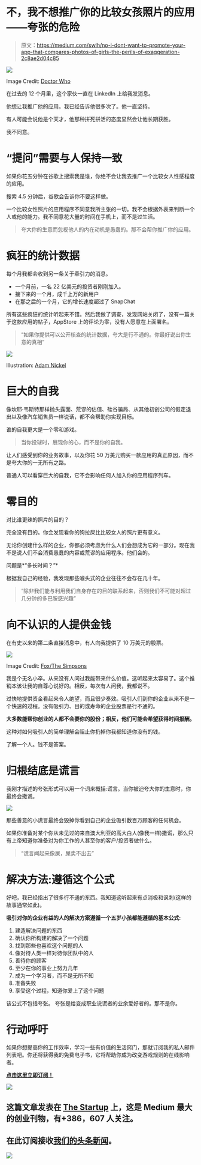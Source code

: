 # 不，我不想推广你的比较女孩照片的应用——夸张的危险

> 原文：<https://medium.com/swlh/no-i-dont-want-to-promote-your-app-that-compares-photos-of-girls-the-perils-of-exaggeration-2c8ae2d04c85>

![](img/81e8beac4f7e74a4f0679ddcd9c8925a.png)

Image Credit: [Doctor Who](https://www.bbc.co.uk/programmes/b006q2x0)

在过去的 12 个月里，这个家伙一直在 LinkedIn 上给我发消息。

他想让我推广他的应用。我已经告诉他很多次了。他一直坚持。

有人可能会说他是个天才，他那种拼死拼活的态度显然会让他长期获胜。

我不同意。

# “提问”需要与人保持一致

如果你花五分钟在谷歌上搜索我是谁，你绝不会让我去推广一个比较女人性感程度的应用。

搜索 4.5 分钟后，谷歌会告诉你不要这样做。

一个比较女性照片的应用程序不同意我所主张的一切。我不会根据外表来判断一个人或他的能力。我不同意花大量的时间在手机上，而不是过生活。

> 夸大你的生意而忽视他人的内在动机是愚蠢的。那不会帮你推广你的应用。

# 疯狂的统计数据

每个月我都会收到另一条关于牵引力的消息。

*   一个月前，一名 22 亿美元的投资者刚刚加入。
*   接下来的一个月，成千上万的新用户
*   在那之后的一个月，它的增长速度超过了 SnapChat

所有这些疯狂的统计听起来不错。然后我做了调查，发现网站关闭了，没有一篇关于这款应用的帖子，AppStore 上的评论为零，没有人愿意在上面署名。

> “如果你提供可以公开核查的统计数据，夸大是行不通的。你最好说出你生意的真相”

![](img/ac3cc4a914b6b6cf96cc0caf6f02ad9a.png)

Illustration: [Adam Nickel](http://adamnickel.com/)

# 巨大的自我

像坎耶·韦斯特那样抛头露面、荒谬的估值、硅谷骗局、从其他初创公司的假定退出以及像汽车销售员一样说话，都不会帮助你实现目标。

谁的自我更大是一个零和游戏。

> 当你投球时，展现你的心，而不是你的自我。

让人们感受到你的业务故事，以及你花 50 万美元购买一款应用的真正原因，而不是夸大你的一无所有之路。

普通人可以看穿巨大的自我，它不会影响任何人加入你的应用程序列车。

# 零目的

对比谁更辣的照片的目的？

完全没有目的。你会发现看你的狗拉屎比比较女人的照片更有意义。

无论你创建什么样的企业，你都必须考虑为什么人们会想成为它的一部分。现在我不是说人们不会消费愚蠢的内容或荒谬的应用程序。他们会的。

问题是*“多长时间？”*

根据我自己的经验，我发现那些噱头式的企业往往不会存在几十年。

> “除非我们能与利用我们自身存在的目的联系起来，否则我们不可能对超过几分钟的多巴胺感兴趣”

# 向不认识的人提供金钱

在有史以来的第二条直接消息中，有人向我提供了 10 万美元的股票。

![](img/598a766691e1d533ab1936e507679ef5.png)

Image Credit: [Fox/The Simpsons](https://www.fox.com/the-simpsons/)

我是个无名小卒。从来没有人问过我能带来什么价值。这听起来太容易了。这个推销本该让我的自尊心说好的。相反，每次有人问我，我都说不。

过快地提供资金看起来令人绝望，而且很少奏效。吸引人们到你的企业从来不是一个快速的过程。没有吸引力、目的或寿命的企业股票是行不通的。

**大多数能帮你创业的人都不会要你的股份；相反，他们可能会希望获得时间报酬。**

这种对如何吸引人的简单理解会阻止你扔掉你我都知道你没有的钱。

了解一个人。钱不是答案。

# 归根结底是谎言

我刚才描述的夸张形式可以用一个词来概括:谎言。当你被迫夸大你的生意时，你最终会撒谎。

![](img/00ea2b9b603783f4a21141dcc3d52e02.png)

那些善意的小谎言最终会毁掉你看到自己的企业吸引数百万顾客的任何机会。

如果你准备对某个你从未见过的来自澳大利亚的高大白人(像我一样)撒谎，那么只有上帝知道你准备对为你工作的人甚至你的客户/投资者做什么。

> “谎言闻起来像屎，屎卖不出去”

# 解决方法:遵循这个公式

好吧，我已经指出了很多行不通的东西。我知道这听起来有点消极和讽刺(这样的故事通常如此)。

**吸引对你的企业有益的人的解决方案遵循一个五岁小孩都能遵循的基本公式:**

1.  建造解决问题的东西
2.  确认你所构建的解决了一个问题
3.  找到那些也喜欢这个问题的人
4.  像对待人类一样对待你团队中的人
5.  善待你的顾客
6.  至少在你的事业上努力几年
7.  成为一个学习者，而不是无所不知
8.  准备失败
9.  享受这个过程，知道你爱上了这个问题

该公式不包括夸张。
夸张是给变成职业说谎者的业余爱好者的。那不是你。

# 行动呼吁

如果你想提高你的工作效率，学习一些有价值的生活窍门，那就订阅我的私人邮件列表吧。你还将获得我的免费电子书，它将帮助你成为改变游戏规则的在线影响者。

[**点击这里立即订阅！**](http://timdenning.net/free-ebook)

[![](img/308a8d84fb9b2fab43d66c117fcc4bb4.png)](https://medium.com/swlh)

## 这篇文章发表在 [The Startup](https://medium.com/swlh) 上，这是 Medium 最大的创业刊物，有+386，607 人关注。

## 在此订阅接收[我们的头条新闻](http://growthsupply.com/the-startup-newsletter/)。

[![](img/b0164736ea17a63403e660de5dedf91a.png)](https://medium.com/swlh)